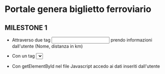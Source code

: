 # Portale genera biglietto ferroviario

## MILESTONE 1

- Attraverso due tag <input> prendo informazioni dall'utente (Nome, distanza in km)

- Con un tag <select> creo la tendina da cui l'utente sceglie la fascia d'età

- Con getElementById nel file Javascript accedo ai dati inseriti dall'utente